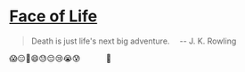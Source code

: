 # [Face of Life](https://naraba.github.io/face-of-life/)

> Death is just life's next big adventure.
> &emsp;-- J. K. Rowling

&#x1f631;&#x1f611;&#x1f642;&#x1f604;&#x1f613;&#x1f614;&#x1f622;&#x1f62d;&#x1f630;
&emsp;&emsp;&emsp;&#x1f47b;
